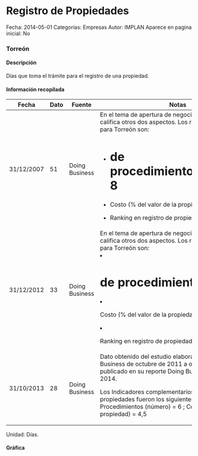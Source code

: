 Registro de Propiedades
=====

Fecha: 2014-05-01
Categorías: Empresas
Autor: IMPLAN
Aparece en pagina inicial: No

### Torreón

#### Descripción

Días que toma el trámite para el registro de una propiedad.

<!-- break -->

#### Información recopilada

<table class="table table-hover table-bordered matriz">
  <thead>
    <tr><th>Fecha</th><th>Dato</th><th>Fuente</th><th>Notas</th></tr>
  </thead>
  <tbody>
    <tr><td class="centrado">31/12/2007</td><td class="derecha">51</td><td>Doing Business</td><td>En el tema de apertura de negocio Doing Business califica otros dos aspectos. Los resultados de 2007 para Torreón son: 

- # de procedimientos/trámites: 8
- Costo (% del valor de la propiedad): 4.27 
- Ranking en registro de propiedades: 29</td></tr>
    <tr><td class="centrado">31/12/2012</td><td class="derecha">33</td><td>Doing Business</td><td>En el tema de apertura de negocio Doing Business califica otros dos aspectos. Los resultados de 2012 para Torreón son: 

- # de procedimientos: 6 
- Costo (% del valor de la propiedad): 4.3 
- Ranking en registro de propiedades: 22</td></tr>
    <tr><td class="centrado">31/10/2013</td><td class="derecha">28</td><td>Doing Business</td><td>Dato obtenido del estudio elaborado por Doing Business de octubre de 2011 a octubre de 2013 y publicado en su reporte Doing Business en México 2014. 

Los Indicadores complementarios en registro de propiedades fueron los siguientes para Torreón: 
Procedimientos (número) = 6 ; 
Costo (% del valor de la propiedad) = 4,5</td></tr>
  </tbody>
</table>

Unidad: Días.

#### Gráfica

<div id="Morriscganptiz" class="grafica"></div>
  <script>
  new Morris.Line({
    element: 'Morriscganptiz',
    data: [
      { fecha: '2007-12-31', dato: 51 },
      { fecha: '2012-12-31', dato: 33 },
      { fecha: '2013-10-31', dato: 28 }
    ],
    xkey: 'fecha',
    ykeys: ['dato'],
    labels: ['Dato'],
    lineColors: ['#FF5B02'],
    xLabelFormat: function(d) {
      return d.getDate()+'/'+(d.getMonth()+1)+'/'+d.getFullYear();
    },
    dateFormat: function (ts) {
      var d = new Date(ts);
      return d.getDate() + '/' + (d.getMonth() + 1) + '/' + d.getFullYear();
    }
  });
  </script>
